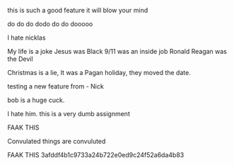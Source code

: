 
this is such a good feature it will blow your mind

do do do dodo do do dooooo

I hate nicklas

My life is a joke
Jesus was Black
9/11 was an inside job
Ronald Reagan was the Devil

Christmas is a lie,
It was a Pagan holiday,
they moved the date.


testing a new feature from - Nick

bob is a huge cuck. 

I hate him. this is a very dumb assignment


FAAK THIS 


Convulated things are convuluted


FAAK THIS 
3afddf4b1c9733a24b722e0ed9c24f52a6da4b83

